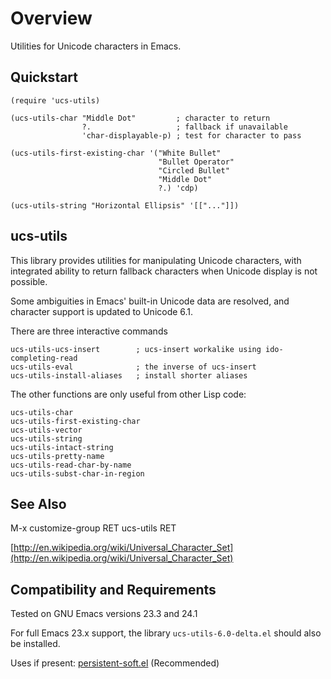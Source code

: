 Overview
=========

Utilities for Unicode characters in Emacs.

Quickstart
----------

	(require 'ucs-utils)

	(ucs-utils-char "Middle Dot"         ; character to return
	                ?.                   ; fallback if unavailable
	                'char-displayable-p) ; test for character to pass

	(ucs-utils-first-existing-char '("White Bullet"
	                                 "Bullet Operator"
	                                 "Circled Bullet"
	                                 "Middle Dot"
	                                 ?.) 'cdp)

	(ucs-utils-string "Horizontal Ellipsis" '[["..."]])

ucs-utils
---------

This library provides utilities for manipulating Unicode
characters, with integrated ability to return fallback characters
when Unicode display is not possible.

Some ambiguities in Emacs' built-in Unicode data are resolved, and
character support is updated to Unicode 6.1.

There are three interactive commands

	ucs-utils-ucs-insert        ; ucs-insert workalike using ido-completing-read
	ucs-utils-eval              ; the inverse of ucs-insert
	ucs-utils-install-aliases   ; install shorter aliases

The other functions are only useful from other Lisp code:

	ucs-utils-char
	ucs-utils-first-existing-char
	ucs-utils-vector
	ucs-utils-string
	ucs-utils-intact-string
	ucs-utils-pretty-name
	ucs-utils-read-char-by-name
	ucs-utils-subst-char-in-region

See Also
---------

M-x customize-group RET ucs-utils RET

[http://en.wikipedia.org/wiki/Universal_Character_Set](http://en.wikipedia.org/wiki/Universal_Character_Set)

Compatibility and Requirements
------------------------------

Tested on GNU Emacs versions 23.3 and 24.1

For full Emacs 23.x support, the library `ucs-utils-6.0-delta.el`
should also be installed.

Uses if present: [persistent-soft.el](http://github.com/rolandwalker/persistent-soft) (Recommended)

